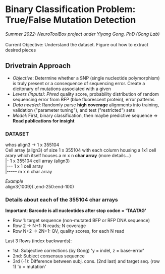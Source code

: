 # Binary Classification Problem: True/False Mutation Detection

_Summer 2022: NeuroToolBox project under Yiyang Gong, PhD (Gong Lab)_ <br>
<br>
Current Objective:  Understand the dataset. Figure out how to extract desired pieces

## Drivetrain Approach

- _Objective_:  Determine whether a SNP (single nucleotide polymorphism) is truly present or a consequence of sequencing error. Create a dicitonary of mutations associated with a given <br>
- _Levers (Inputs)_:  _Phred_ quality score, probability distribution of random sequencing error from BFP (blue fluorescent protein), error patterns <br>
- _Data needed_:  Randomly parse **high coverage** alignments into training, validation ("parameter tuning"), and test ("restricted") sets <br>
- _Model_:  First, binary classification, then maybe predictive sequence => **Read publications for insight** <br>

### DATASET

whos align3 -> 1 x 355104 <br>
Cell array (align3) of size 1 x 355104 with each column housing a 1x1 cell arary which itself houses a m x n **char array** (more details...) <br>
|- 1 x 355104 cell array (align3) <br>
|--- 1 x 1 cell array  <br>
|----- m x n char array  <br>

_Example_ <br>
align3{1009}(:,end-250:end-100) <br>

### Details about each of the 355104 char arrays

**Important**: **Barcode is all nucleotides after stop codon = 'TAATAG'**

- Row 1: target sequence (non-mutated BFP or RFP DNA sequence)
- Row 2 -> N+1: N reads; N coverage
- Row N+2 -> 2N+1: QV, quality scores, for each N read

Last 3 Rows (index backwards):

- 1st: Subjective corrections (by Gong) 'y = indel, z = base-error'
- 2nd: Subject consensus sequence 
- 3rd (-1): Difference between subj. cons. (2nd last) and target seq. (row 1) 'x = mutation'
